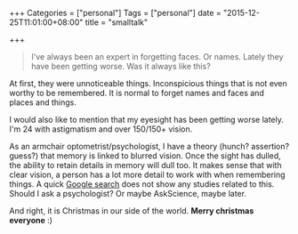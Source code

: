 +++
Categories = ["personal"]
Tags = ["personal"]
date = "2015-12-25T11:01:00+08:00"
title = "smalltalk"

+++

> I've always been an expert in forgetting faces. Or names. Lately they have been getting worse. Was it always like this?

<!--more-->

At first, they were unnoticeable things. Inconspicious things that is not even worthy to be remembered. It is normal to forget names and faces and places and things.

I would also like to mention that my eyesight has been getting worse lately. I'm 24 with astigmatism and over 150/150+ vision.

As an armchair optometrist/psychologist, I have a theory (hunch? assertion? guess?) that memory is linked to blurred vision. Once the sight has dulled, the ability to retain details in memory will dull too. It makes sense that with clear vision, a person has a lot more detail to work with when remembering things. A quick [Google search](http://google.com/search?q=sight+memory) does not show any studies related to this. Should I ask a psychologist? Or maybe AskScience, maybe later.

And right, it is Christmas in our side of the world. **Merry christmas everyone** :)